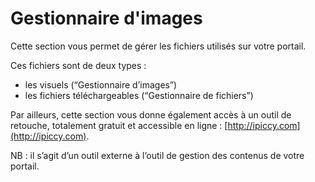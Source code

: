 # Gestionnaire d'images

Cette section vous permet de gérer les fichiers utilisés sur votre portail.

Ces fichiers sont de deux types :

* les visuels \(“Gestionnaire d’images”\)
* les fichiers téléchargeables \(“Gestionnaire de fichiers”\)

Par ailleurs, cette section vous donne également accès à un outil de retouche, totalement gratuit et accessible en ligne : [http://ipiccy.com](http://ipiccy.com).

NB : il s’agit d’un outil externe à l’outil de gestion des contenus de votre portail.



